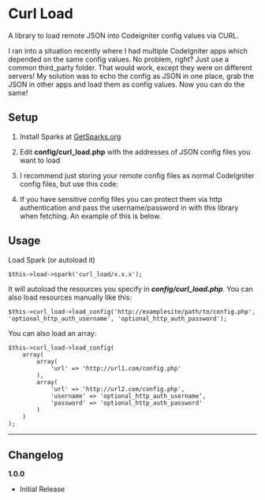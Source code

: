 Curl Load
============================

A library to load remote JSON into Codeigniter config values via CURL.

I ran into a situation recently where I had multiple CodeIgniter apps which depended on the same config values. No problem, right? Just use a common third_party folder. That would work, except they were on different servers! My solution was to echo the config as JSON in one place, grab the JSON in other apps and load them as config values. Now you can do the same!

Setup
----------------------------

1. Install Sparks at [GetSparks.org](http://getsparks.org)
2. Edit **config/curl_load.php** with the addresses of JSON config files you want to load
3. I recommend just storing your remote config files as normal CodeIgniter config files, but use this code:

    <?php // DON'T put the usual !defined(BASEPATH) part up here
    // usual config file stuff with this at the end:
    if (!defined(BASEPATH)) echo json_encode($config);

4. If you have sensitive config files you can protect them via http authentication and pass the username/password in with this library when fetching. An example of this is below.

Usage
----------------------------

Load Spark (or autoload it)

    $this->load->spark('curl_load/x.x.x');

It will autoload the resources you specify in ***config/curl_load.php***. You can also load resources manually like this:

    $this->curl_load->load_config('http://examplesite/path/to/config.php', 'optional_http_auth_username', 'optional_http_auth_password');

You can also load an array:

    $this->curl_load->load_config(
    	array(
    		array(
    			'url' => 'http://url1.com/config.php'
    		),
    		array(
	    		'url' => 'http://url2.com/config.php',
	    		'username' => 'optional_http_auth_username',
	    		'password' => 'optional_http_auth_password'
	    	)
    	)
    );

----------------------------

Changelog
----------------------------

**1.0.0**

* Initial Release
